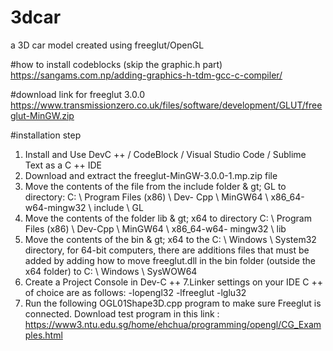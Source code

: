 # 3dcar
a 3D car model created using freeglut/OpenGL

#how to install codeblocks (skip the graphic.h part)
https://sangams.com.np/adding-graphics-h-tdm-gcc-c-compiler/

#download link for freeglut 3.0.0
https://www.transmissionzero.co.uk/files/software/development/GLUT/freeglut-MinGW.zip

#installation step
1. Install and Use DevC ++ / CodeBlock / Visual Studio Code / Sublime Text as a C ++ IDE
2. Download and extract the freeglut-MinGW-3.0.0-1.mp.zip file
3. Move the contents of the file from the include folder & gt; GL to directory: C: \ Program Files (x86) \ Dev-
Cpp \ MinGW64 \ x86_64-w64-mingw32 \ include \ GL
4. Move the contents of the folder lib & gt; x64 to directory C: \ Program Files (x86) \ Dev-Cpp \ MinGW64 \ x86_64-w64-
mingw32 \ lib
5. Move the contents of the bin & gt; x64 to the C: \ Windows \ System32 directory, for 64-bit computers, there are additions
files that must be added by adding how to move freeglut.dll in the bin folder (outside the x64 folder) to
C: \ Windows \ SysWOW64
6. Create a Project Console in Dev-C ++
7.Linker settings on your IDE C ++ of choice are as follows:
-lopengl32
-lfreeglut
-lglu32
8. Run the following OGL01Shape3D.cpp program to make sure Freeglut is connected. Download test program in this link :
https://www3.ntu.edu.sg/home/ehchua/programming/opengl/CG_Examples.html
